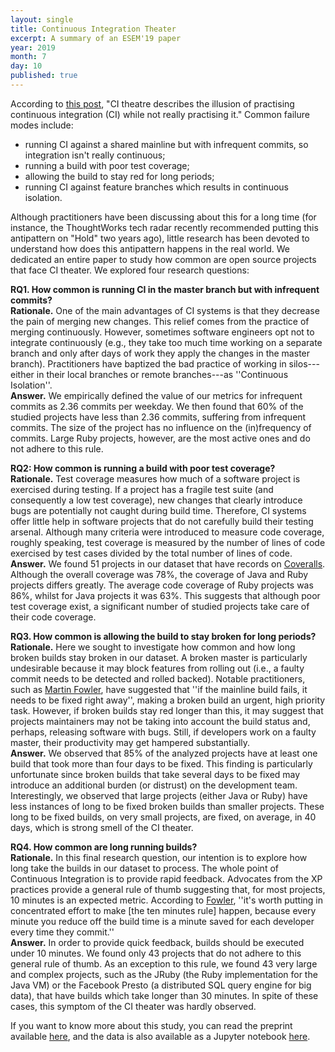 ```yaml
---
layout: single
title: Continuous Integration Theater
excerpt: A summary of an ESEM'19 paper
year: 2019
month: 7
day: 10
published: true
---
```


According to [this post](https://www.gocd.org/2017/05/16/its-not-CI-its-CI-theatre.html),
"CI theatre describes the illusion of practising continuous integration (CI)
while not really practising it." Common failure modes include:

- running CI against a shared mainline but with infrequent commits, so integration isn't really continuous;
- running a build with poor test coverage;
- allowing the build to stay red for long periods;
- running CI against feature branches which results in continuous isolation.

Although practitioners have been discussing about this for a long time (for instance,
the ThoughtWorks tech radar recently recommended putting this antipattern on
"Hold" two years ago), little research has been devoted to understand how does this
antipattern  happens in the real world. We dedicated an entire paper to study
how common are open source projects that face CI theater. We explored four research questions:

**RQ1. How common is running CI in the master branch but with infrequent commits?** <br>
**Rationale.** One of the main advantages of CI systems is that they decrease the pain of merging new changes. This relief comes from the practice of merging continuously. However, sometimes software engineers opt not to integrate continuously (e.g., they take too much time working on a separate branch and only after days of work they apply the changes in the master branch). Practitioners have baptized the bad practice of working in silos---either in their local branches or remote branches---as ''Continuous Isolation''.<br>
**Answer.** We empirically defined the value of our metrics for infrequent commits as 2.36 commits per weekday. We then found that 60% of the studied projects have less than 2.36 commits, suffering from infrequent commits. The size of the project has no influence on the (in)frequency of commits. Large Ruby projects, however, are the most active ones and do not adhere to this rule.

**RQ2: How common is running a build with poor test coverage?**<br>
**Rationale.** Test coverage measures how much of a software project is exercised during testing. If a project has a fragile test suite (and consequently a low test coverage), new changes that clearly introduce bugs are potentially not caught during build time. Therefore, CI systems offer little help in software projects that do not carefully build their testing arsenal. Although many criteria were introduced to measure code coverage, roughly speaking, test coverage is measured by the number of lines of code exercised by test cases divided by the total number of lines of code.<br>
**Answer.**  We found 51 projects in our dataset that have records on [Coveralls](https://coveralls.io/). Although the overall coverage was 78%, the coverage of Java and Ruby projects differs greatly. The average code coverage of Ruby projects was 86%, whilst for Java projects it was 63%. This suggests that although poor test coverage exist, a significant number of studied projects take care of their code coverage.


**RQ3. How common is allowing the build to stay broken for long periods?**<br>
**Rationale.** Here we sought to investigate how common and how long broken builds stay broken in our dataset. A broken master is particularly undesirable because it may block features from rolling out (i.e., a faulty commit needs to be detected and rolled backed). Notable practitioners, such as [Martin Fowler](https://www.martinfowler.com/articles/continuousIntegration.html), have suggested that ''if the mainline build fails, it needs to be fixed right away'', making a broken build an urgent, high priority task. However, if broken builds stay red longer than this, it may suggest that projects maintainers may not be taking into account the build status and, perhaps, releasing software with bugs. Still, if developers work on a faulty master, their productivity may get hampered substantially.<br>
**Answer.** We observed that 85% of the analyzed projects have at least one build that took more than four days to be fixed. This finding is particularly unfortunate since broken builds that take several days to be fixed may introduce an additional burden (or distrust) on the development team. Interestingly, we observed that large projects (either Java or Ruby) have less instances of long to be fixed broken builds than smaller projects. These long to be fixed builds, on very small projects, are fixed, on average, in 40 days, which is strong smell of the CI theater.

**RQ4. How common are long running builds?**<br>
**Rationale.** In this final research question, our intention is to explore how long take the builds in our dataset to process. The whole point of Continuous Integration is to provide rapid feedback. Advocates from the XP practices provide a general rule of thumb suggesting that, for most projects, 10 minutes is an expected metric. According to [Fowler](https://www.martinfowler.com/articles/continuousIntegration.html), ''it's worth putting in concentrated effort to make [the ten minutes rule] happen, because every minute you reduce off the build time is a minute saved for each developer every time they commit.''<br>
**Answer.** In order to provide quick feedback, builds should be executed under 10 minutes. We found only 43 projects that do not adhere to this general rule of thumb. As an exception to this rule, we found 43 very large and complex projects, such as  the JRuby (the Ruby implementation for the Java VM) or the Facebook Presto (a distributed SQL query engine for big data), that have builds which take longer than 30 minutes. In spite of these cases, this symptom of the CI theater was hardly observed.

If you want to know more about this study, you can read the preprint available [here](https://arxiv.org/abs/1907.01602), and the data is also available as a Jupyter notebook [here](https://github.com/wagnernegrao/ci-analysis/).

